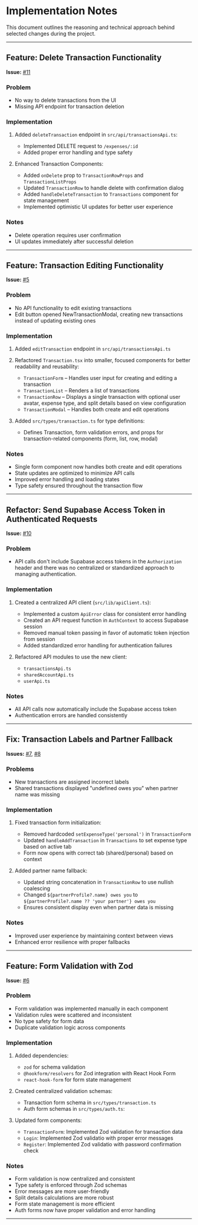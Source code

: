 # Implementation Notes

This document outlines the reasoning and technical approach behind selected changes during the project.

---

## Feature: Delete Transaction Functionality
**Issue:** [#11](https://github.com/WiseTogether/wisetogether-web/issues/11)

### Problem
- No way to delete transactions from the UI
- Missing API endpoint for transaction deletion

### Implementation
1. Added `deleteTransaction` endpoint in `src/api/transactionsApi.ts`:
   - Implemented DELETE request to `/expenses/:id`
   - Added proper error handling and type safety

2. Enhanced Transaction Components:
   - Added `onDelete` prop to `TransactionRowProps` and `TransactionListProps`
   - Updated `TransactionRow` to handle delete with confirmation dialog
   - Added `handleDeleteTransaction` to `Transactions` component for state management
   - Implemented optimistic UI updates for better user experience

### Notes
- Delete operation requires user confirmation
- UI updates immediately after successful deletion

---

## Feature: Transaction Editing Functionality
**Issue:** [#5](https://github.com/WiseTogether/wisetogether-web/issues/5)

### Problem
- No API functionality to edit existing transactions
- Edit button opened NewTransactionModal, creating new transactions instead of updating existing ones

### Implementation
1. Added `editTransaction` endpoint in `src/api/transactionsApi.ts`

2. Refactored `Transaction.tsx` into smaller, focused components for better readability and reusability:
   - `TransactionForm` – Handles user input for creating and editing a transaction
   - `TransactionList` – Renders a list of transactions
   - `TransactionRow` – Displays a single transaction with optional user avatar, expense type, and split details based on view configuration
   - `TransactionModal` – Handles both create and edit operations

3. Added `src/types/transaction.ts` for type definitions:
   - Defines Transaction, form validation errors, and props for transaction-related components (form, list, row, modal)

### Notes
- Single form component now handles both create and edit operations
- State updates are optimized to minimize API calls
- Improved error handling and loading states
- Type safety ensured throughout the transaction flow

---

## Refactor: Send Supabase Access Token in Authenticated Requests
**Issue:** [#10](https://github.com/WiseTogether/wisetogether-web/issues/10)

### Problem
- API calls don't include Supabase access tokens in the `Authorization` header and there was no centralized or standardized approach to managing authentication.

### Implementation
1. Created a centralized API client (`src/lib/apiClient.ts`):
   - Implemented a custom `ApiError` class for consistent error handling
   - Created an API request function in `AuthContext` to access Supabase session
   - Removed manual token passing in favor of automatic token injection from session
   - Added standardized error handling for authentication failures

2. Refactored API modules to use the new client:
   - `transactionsApi.ts`
   - `sharedAccountApi.ts`
   - `userApi.ts`

### Notes
- All API calls now automatically include the Supabase access token
- Authentication errors are handled consistently

---

## Fix: Transaction Labels and Partner Fallback
**Issues:** [#7](https://github.com/WiseTogether/wisetogether-web/issues/7), [#8](https://github.com/WiseTogether/wisetogether-web/issues/8)

### Problems
- New transactions are assigned incorrect labels
- Shared transactions displayed "undefined owes you" when partner name was missing

### Implementation
1. Fixed transaction form initialization:
   - Removed hardcoded `setExpenseType('personal')` in `TransactionForm`
   - Updated `handleAddTransaction` in `Transactions` to set expense type based on active tab
   - Form now opens with correct tab (shared/personal) based on context

2. Added partner name fallback:
   - Updated string concatenation in `TransactionRow` to use nullish coalescing
   - Changed `${partnerProfile?.name} owes you` to `${partnerProfile?.name ?? 'your partner'} owes you`
   - Ensures consistent display even when partner data is missing

### Notes
- Improved user experience by maintaining context between views
- Enhanced error resilience with proper fallbacks

---

## Feature: Form Validation with Zod

**Issue:** [#6](https://github.com/WiseTogether/wisetogether-web/issues/6)

### Problem
- Form validation was implemented manually in each component
- Validation rules were scattered and inconsistent
- No type safety for form data
- Duplicate validation logic across components

### Implementation
1. Added dependencies:
   - `zod` for schema validation
   - `@hookform/resolvers` for Zod integration with React Hook Form
   - `react-hook-form` for form state management

2. Created centralized validation schemas:
   - Transaction form schema in `src/types/transaction.ts`
   - Auth form schemas in `src/types/auth.ts`:

3. Updated form components:
   - `TransactionForm`: Implemented Zod validation for transaction data
   - `Login`: Implemented Zod validatio with proper error messages
   - `Register`: Implemented Zod validatio with password confirmation check

### Notes
- Form validation is now centralized and consistent
- Type safety is enforced through Zod schemas
- Error messages are more user-friendly
- Split details calculations are more robust
- Form state management is more efficient
- Auth forms now have proper validation and error handling

---

